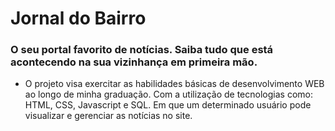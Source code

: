 # Jornal do Bairro
### O seu portal favorito de notícias. Saiba tudo que está acontecendo na sua vizinhança em primeira mão.

* O projeto visa exercitar as habilidades básicas de desenvolvimento WEB ao longo de minha graduação. Com a utilização de tecnologias como: HTML, CSS, Javascript e SQL.
Em que um determinado usuário pode visualizar e gerenciar as notícias no site.


